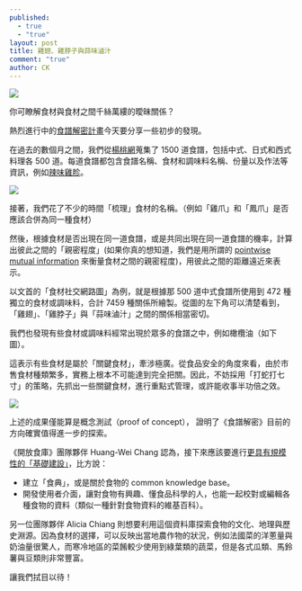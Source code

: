 ```yaml
---
published: 
  - true
  - "true"
layout: post
title: 雞翅、雞脖子與蒜味滷汁
comment: "true"
author: CK
---
```


![](http://farm4.staticflickr.com/3831/13311471083_c7dc118070_o.png)

你可瞭解食材與食材之間千絲萬縷的曖昧關係？

熱烈進行中的[食譜解密計畫](http://food.codefortomorrow.org/blog/2014/02/11/recipe-data-project/)今天要分享一些初步的發現。

在過去的數個月之間，我們從[楊桃網](http://www.ytower.com.tw/)蒐集了 1500 道食譜，包括中式、日式和西式料理各 500 道。每道食譜都包含食譜名稱、食材和調味料名稱、份量以及作法等資訊，例如[辣味雞胗](http://recipe.ytower.com.tw/Recipe/Detail/e4ff2193-0020-41e8-a340-cdedb0657066/%E8%BE%A3%E5%91%B3%E9%9B%9E%E8%83%97)。

![](https://farm8.staticflickr.com/7095/13424582143_16a15ac016_o.png)

接著，我們花了不少的時間「梳理」食材的名稱。（例如「雞爪」和「鳳爪」是否應該合併為同一種食材）

然後，根據食材是否出現在同一道食譜，或是共同出現在同一道食譜的機率，計算出彼此之間的「親密程度」(如果你真的想知道，我們是用所謂的 [pointwise mutual information](http://en.wikipedia.org/wiki/Pointwise_mutual_information) 來衡量食材之間的親密程度)，用彼此之間的距離遠近來表示。

以文首的「食材社交網路圖」為例，就是根據那 500 道中式食譜所使用到 472 種獨立的食材或調味料，合計 7459 種關係所繪製。從圖的左下角可以清楚看到，「雞翅」、「雞脖子」與「蒜味滷汁」之間的關係相當密切。

我們也發現有些食材或調味料經常出現於眾多的食譜之中，例如橄欖油（如下圖）。

這表示有些食材是屬於「關鍵食材」，牽涉極廣。從食品安全的角度來看，由於市售食材種類繁多，實務上根本不可能達到完全把關。因此，不妨採用「打蛇打七寸」的策略，先抓出一些關鍵食材，進行重點式管理，或許能收事半功倍之效。

![](https://farm3.staticflickr.com/2837/13305289035_3221ff4888_o.png)

上述的成果僅能算是概念測試（proof of concept）， 證明了《食譜解密》目前的方向確實值得進一步的探索。

《開放食庫》團隊夥伴 Huang-Wei Chang 認為，接下來應該要進行[更具有規模性的「基礎建設」](http://cft.io/discussion/124/%E8%A8%8E%E8%AB%96-%E9%96%8B%E6%94%BE%E9%A3%9F%E5%BA%AB%E7%99%BC%E5%B1%95%E8%A8%88%E5%8A%83%E8%88%87%E4%BB%BB%E5%8B%99%E6%B8%85%E5%96%AE)，比方說：

- 建立「食典」，或是關於食物的 common knowledge base。
- 開發使用者介面，讓對食物有興趣、懂食品科學的人，也能一起校對或編輯各種食物的資料（類似一種針對食物資料的維基百科）。

另一位團隊夥伴 Alicia Chiang 則想要利用這個資料庫探索食物的文化、地理與歷史淵源。因為食材的選擇，可以反映出當地農作物的狀況，例如法國菜的洋蔥量與奶油量很驚人，而寒冷地區的菜餚較少使用到綠葉類的蔬菜，但是各式瓜類、馬鈴薯與豆類則非常豐富。

讓我們拭目以待！


